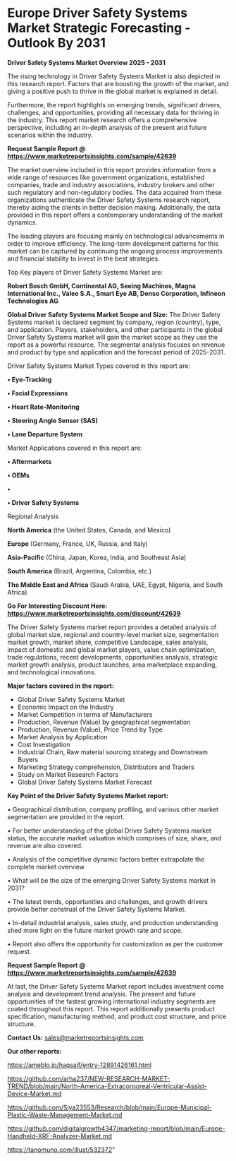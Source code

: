 # Europe Driver Safety Systems Market Strategic Forecasting - Outlook By 2031

<Strong> Driver Safety Systems Market Overview 2025 - 2031</strong>

The rising technology in Driver Safety Systems Market is also depicted in this research report. Factors that are boosting the growth of the market, and giving a positive push to thrive in the global market is explained in detail.

Furthermore, the report highlights on emerging trends, significant drivers, challenges, and opportunities, providing all necessary data for thriving in the industry. This report market research offers a comprehensive perspective, including an in-depth analysis of the present and future scenarios within the industry.

<strong>Request Sample Report @ <a href=https://www.marketreportsinsights.com/sample/42639>https://www.marketreportsinsights.com/sample/42639</a></strong>

The market overview included in this report provides information from a wide range of resources like government organizations, established companies, trade and industry associations, industry brokers and other such regulatory and non-regulatory bodies. The data acquired from these organizations authenticate the Driver Safety Systems research report, thereby aiding the clients in better decision making. Additionally, the data provided in this report offers a contemporary understanding of the market dynamics.

The leading players are focusing mainly on technological advancements in order to improve efficiency. The long-term development patterns for this market can be captured by continuing the ongoing process improvements and financial stability to invest in the best strategies.

Top Key players of Driver Safety Systems Market are:

<strong>Robert Bosch GmbH, Continental AG, Seeing Machines, Magna International Inc., Valeo S.A., Smart Eye AB, Denso Corporation, Infineon Technologies AG</strong>

<strong><b>Global Driver Safety Systems Market Scope and Size:</b></strong>
The Driver Safety Systems market is declared segment by company, region (country), type, and application. Players, stakeholders, and other participants in the global Driver Safety Systems market will gain the market scope as they use the report as a powerful resource. The segmental analysis focuses on revenue and product by type and application and the forecast period of 2025-2031.

Driver Safety Systems Market Types covered in this report are:

<strong>•  Eye-Tracking

•  Facial Expressions

•  Heart Rate-Monitoring

•  Steering Angle Sensor (SAS)

•  Lane Departure System</strong>

Market Applications covered in this report are:

<strong>•  Aftermarkets

•  OEMs

•  

•  Driver Safety Systems</strong> 

Regional Analysis

<strong>North America</strong> (the United States, Canada, and Mexico)

<strong>Europe</strong> (Germany, France, UK, Russia, and Italy)

<strong>Asia-Pacific</strong> (China, Japan, Korea, India, and Southeast Asia)

<strong>South America</strong> (Brazil, Argentina, Colombia, etc.)

<strong>The Middle East and Africa</strong> (Saudi Arabia, UAE, Egypt, Nigeria, and South Africa)

<strong>Go For Interesting Discount Here: <a href=https://www.marketreportsinsights.com/discount/42639>https://www.marketreportsinsights.com/discount/42639</a></strong>

The Driver Safety Systems market report provides a detailed analysis of global market size, regional and country-level market size, segmentation market growth, market share, competitive Landscape, sales analysis, impact of domestic and global market players, value chain optimization, trade regulations, recent developments, opportunities analysis, strategic market growth analysis, product launches, area marketplace expanding, and technological innovations.

<strong><b>Major factors covered in the report:</b></strong>
<ul>
  <li>Global Driver Safety Systems Market </li>
  <li>Economic Impact on the Industry</li>
  <li>Market Competition in terms of Manufacturers</li>
  <li>Production, Revenue (Value) by geographical segmentation</li>
  <li>Production, Revenue (Value), Price Trend by Type</li>
  <li>Market Analysis by Application</li>
  <li>Cost Investigation</li>
  <li>Industrial Chain, Raw material sourcing strategy and Downstream Buyers</li>
  <li>Marketing Strategy comprehension, Distributors and Traders</li>
  <li>Study on Market Research Factors</li>
  <li>Global Driver Safety Systems Market Forecast</li>
</ul>

<strong><b>Key Point of the Driver Safety Systems Market report:</b></strong>

• Geographical distribution, company profiling, and various other market segmentation are provided in the report.

• For better understanding of the global Driver Safety Systems market status, the accurate market valuation which comprises of size, share, and revenue are also covered.

• Analysis of the competitive dynamic factors better extrapolate the complete market overview

• What will be the size of the emerging Driver Safety Systems market in 2031?

• The latest trends, opportunities and challenges, and growth drivers provide better construal of the Driver Safety Systems Market.

• In-detail industrial analysis, sales study, and production understanding shed more light on the future market growth rate and scope.

• Report also offers the opportunity for customization as per the customer request.

<strong>Request Sample Report @ <a href=https://www.marketreportsinsights.com/sample/42639>https://www.marketreportsinsights.com/sample/42639</a></strong>

At last, the Driver Safety Systems Market report includes investment come analysis and development trend analysis. The present and future opportunities of the fastest growing international industry segments are coated throughout this report. This report additionally presents product specification, manufacturing method, and product cost structure, and price structure.

<strong>Contact Us:</strong>
sales@marketreportsinsights.com

<strong>Our other reports:</strong>

<a href=https://ameblo.jp/haqsaif/entry-12891426161.html>https://ameblo.jp/haqsaif/entry-12891426161.html</a>

<a href=https://github.com/arha237/NEW-RESEARCH-MARKET-TREND/blob/main/North-America-Extracorporeal-Ventricular-Assist-Device-Market.md>https://github.com/arha237/NEW-RESEARCH-MARKET-TREND/blob/main/North-America-Extracorporeal-Ventricular-Assist-Device-Market.md</a>

<a href=https://github.com/Siya23553/Research/blob/main/Europe-Municipal-Plastic-Waste-Management-Market.md>https://github.com/Siya23553/Research/blob/main/Europe-Municipal-Plastic-Waste-Management-Market.md</a>

<a href=https://github.com/digitalgrowth4347/marketing-report/blob/main/Europe-Handheld-XRF-Analyzer-Market.md>https://github.com/digitalgrowth4347/marketing-report/blob/main/Europe-Handheld-XRF-Analyzer-Market.md</a>

<a href=https://tanomuno.com/illust/532372>https://tanomuno.com/illust/532372</a>"
